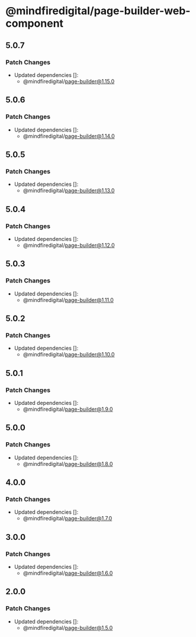 # @mindfiredigital/page-builder-web-component

## 5.0.7

### Patch Changes

- Updated dependencies []:
  - @mindfiredigital/page-builder@1.15.0

## 5.0.6

### Patch Changes

- Updated dependencies []:
  - @mindfiredigital/page-builder@1.14.0

## 5.0.5

### Patch Changes

- Updated dependencies []:
  - @mindfiredigital/page-builder@1.13.0

## 5.0.4

### Patch Changes

- Updated dependencies []:
  - @mindfiredigital/page-builder@1.12.0

## 5.0.3

### Patch Changes

- Updated dependencies []:
  - @mindfiredigital/page-builder@1.11.0

## 5.0.2

### Patch Changes

- Updated dependencies []:
  - @mindfiredigital/page-builder@1.10.0

## 5.0.1

### Patch Changes

- Updated dependencies []:
  - @mindfiredigital/page-builder@1.9.0

## 5.0.0

### Patch Changes

- Updated dependencies []:
  - @mindfiredigital/page-builder@1.8.0

## 4.0.0

### Patch Changes

- Updated dependencies []:
  - @mindfiredigital/page-builder@1.7.0

## 3.0.0

### Patch Changes

- Updated dependencies []:
  - @mindfiredigital/page-builder@1.6.0

## 2.0.0

### Patch Changes

- Updated dependencies []:
  - @mindfiredigital/page-builder@1.5.0
